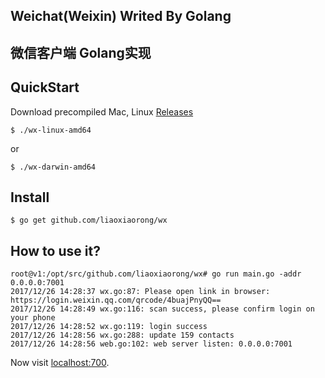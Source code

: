 ## Weichat(Weixin) Writed By Golang

## 微信客户端 Golang实现

## QuickStart

Download precompiled Mac, Linux [Releases](https://github.com/liaoxiaorong/wx/releases)

```console
$ ./wx-linux-amd64
```

or

```console
$ ./wx-darwin-amd64
```

## Install

```console
$ go get github.com/liaoxiaorong/wx
```

## How to use it?

```console
root@v1:/opt/src/github.com/liaoxiaorong/wx# go run main.go -addr 0.0.0.0:7001
2017/12/26 14:28:37 wx.go:87: Please open link in browser: https://login.weixin.qq.com/qrcode/4buajPnyQQ==
2017/12/26 14:28:49 wx.go:116: scan success, please confirm login on your phone
2017/12/26 14:28:52 wx.go:119: login success
2017/12/26 14:28:56 wx.go:288: update 159 contacts
2017/12/26 14:28:56 web.go:102: web server listen: 0.0.0.0:7001
```

Now visit [localhost:700](http://localhost:7001).
